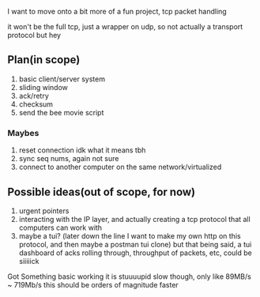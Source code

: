 I want to move onto a bit more of a fun project, tcp packet handling

it won't be the full tcp, just a wrapper on udp, so not actually a transport protocol but hey

## Plan(in scope)
1. basic client/server system
2. sliding window
3. ack/retry
4. checksum
5. send the bee movie script

### Maybes
1. reset connection idk what it means tbh
2. sync seq nums, again not sure
3. connect to another computer on the same network/virtualized

## Possible ideas(out of scope, for now)
1. urgent pointers
2. interacting with the IP layer, and actually creating a tcp protocol that all computers can work with
3. maybe a tui? (later down the line I want to make my own http on this protocol, and then maybe a postman tui clone)
    but that being said, a tui dashboard of acks rolling through, throughput of packets, etc, could be siiiiick


Got Something basic working
it is stuuuupid slow though, only like 89MB/s ~ 719Mb/s
this should be orders of magnitude faster